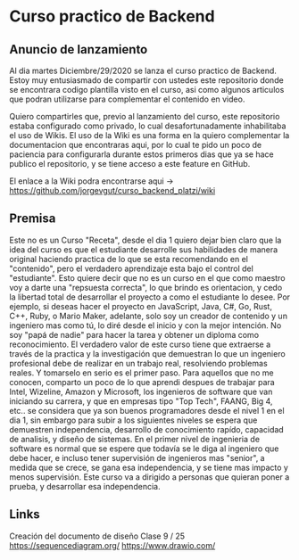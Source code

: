 # Curso practico de Backend

## Anuncio de lanzamiento
Al dia martes Diciembre/29/2020 se lanza el curso practico de Backend.
Estoy muy entusiasmado de compartir con ustedes este repositorio donde se encontrara codigo plantilla visto en el curso, asi como algunos articulos que podran utilizarse para complementar el contenido en video.

Quiero compartirles que, previo al lanzamiento del curso, este repositorio estaba configurado como privado, lo cual desafortunadamente inhabilitaba el uso de Wikis. El uso de la Wiki es una forma en la quiero complementar la documentacion que encontraras aqui, por lo cual te pido un poco de paciencia para configurarla durante estos primeros dias que ya se hace publico el repositorio, y se tiene acceso a este feature en GitHub.

El enlace a la Wiki podra encontrarse aqui -> https://github.com/jorgevgut/curso_backend_platzi/wiki

## Premisa
Este no es un Curso "Receta", desde el dia 1 quiero dejar bien claro que la idea del curso es que el estudiante desarrolle sus habilidades de manera original haciendo practica de lo que se esta recomendando en el "contenido", pero el verdadero aprendizaje esta bajo el control del "estudiante". Esto quiere decir que no es un curso en el que como maestro voy a darte una "repsuesta correcta", lo que brindo es orientacion, y cedo la libertad total de desarrollar el proyecto a como el estudiante lo desee. Por ejemplo, si deseas hacer el proyecto en JavaScript, Java, C#, Go, Rust, C++, Ruby, o Mario Maker, adelante, solo soy un creador de contenido y un ingeniero mas como tú, lo diré desde el inicio y con la mejor intención. No soy "papá de nadie" para hacer la tarea y obtener un diploma como reconocimiento. El verdadero valor de este curso tiene que extraerse a través de la practica y la investigación que demuestran lo que un ingeniero profesional debe de realizar en un trabajo real, resolviendo problemas reales. Y tomarselo en serio es el primer paso.
Para aquellos que no me conocen, comparto un poco de lo que aprendi despues de trabajar para Intel, Wizeline, Amazon y Microsoft, los ingenieros de software que van iniciando su carrera, y que en empresas tipo "Top Tech", FAANG, Big 4, etc.. se considera que ya son buenos programadores desde el nivel 1 en el dia 1, sin embargo para subir a los siguientes niveles se espera que demuestren independencia, desarrollo de conocimiento rapído, capacidad de analisis, y diseño de sistemas. En el primer nivel de ingenieria de software es normal que se espere que todavía se le diga al ingeniero que debe hacer, e incluso tener supervisión de ingenieros mas "senior", a medida que se crece, se gana esa independencia, y se tiene mas impacto y menos supervisión. Este curso va a dirigido a personas que quieran poner a prueba, y desarrollar esa independencia.

## Links
Creación del documento de diseño Clase 9 / 25
https://sequencediagram.org/
https://www.drawio.com/

